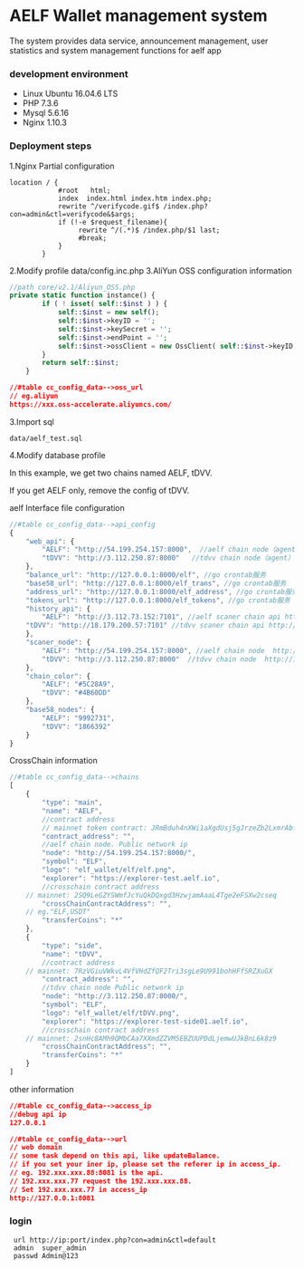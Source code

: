 # AELF Wallet management system

The system provides data service, announcement management, user statistics and system management functions for aelf app


### development environment

- Linux Ubuntu 16.04.6 LTS
- PHP 7.3.6
- Mysql 5.6.16
- Nginx 1.10.3

### Deployment steps

1.Nginx Partial configuration
```nginx
location / {
            #root   html;
            index  index.html index.htm index.php;
            rewrite ^/verifycode.gif$ /index.php?con=admin&ctl=verifycode&$args;
            if (!-e $request_filename){
                 rewrite ^/(.*)$ /index.php/$1 last;
                 #break;
            }
        }
```

2.Modify profile data/config.inc.php
3.AliYun OSS configuration information
```php
//path core/v2.1/Aliyun_OSS.php
private static function instance() {
		if ( ! isset( self::$inst ) ) {
			self::$inst = new self();
            self::$inst->keyID = '';
            self::$inst->keySecret = '';
			self::$inst->endPoint = '';
			self::$inst->ossClient = new OssClient( self::$inst->keyID, self::$inst->keySecret, self::$inst->endPoint );
		}
		return self::$inst;
	}
```

```json
//#table cc_config_data-->oss_url
// eg.aliyun
https://xxx.oss-accelerate.aliyuncs.com/
```

3.Import sql
```angular2
data/aelf_test.sql
```
4.Modify database profile

In this example, we get two chains named AELF, tDVV.

If you get AELF only, remove the config of tDVV.

aelf Interface file configuration
```javascript
//#table cc_config_data-->api_config
{
    "web_api": {
        "AELF": "http://54.199.254.157:8000",  //aelf chain node（agent）https://xx.aelf.io/8000
        "tDVV": "http://3.112.250.87:8000"   //tdvv chain node（agent）https://xx.aelf.io/8001
    },
    "balance_url": "http://127.0.0.1:8000/elf", //go crontab服务
    "base58_url": "http://127.0.0.1:8000/elf_trans", //go crontab服务
    "address_url": "http://127.0.0.1:8000/elf_address", //go crontab服务
    "tokens_url": "http://127.0.0.1:8000/elf_tokens", //go crontab服务
    "history_api": {
        "AELF": "http://3.112.73.152:7101", //aelf scaner chain api http://127.0.0.1:7101
	"tDVV": "http://18.179.200.57:7101" //tdvv scaner chain api http://127.0.0.1:7102
    },
    "scaner_node": {
        "AELF": "http://54.199.254.157:8000", //aelf chain node  http://127.0.0.1:8000
        "tDVV": "http://3.112.250.87:8000"  //tdvv chain node  http://127.0.0.1:8001
    },
    "chain_color": {
        "AELF": "#5C28A9",
        "tDVV": "#4B60DD"
    },
    "base58_nodes": {
        "AELF": "9992731",
        "tDVV": "1866392"
    }
}
```
CrossChain information
```javascript
//#table cc_config_data-->chains
[
    {
        "type": "main",
        "name": "AELF",
        //contract address
        // mainnet token contract: JRmBduh4nXWi1aXgdUsj5gJrzeZb2LxmrAbf7W99faZSvoAaE
        "contract_address": "",
        //aelf chain node. Public network ip
        "node": "http://54.199.254.157:8000/",
        "symbol": "ELF",
        "logo": "elf_wallet/elf/elf.png",
        "explorer": "https://explorer-test.aelf.io",
        //crosschain contract address
	// mainnet: 2SQ9LeGZYSWmfJcYuQkDQxgd3HzwjamAaaL4Tge2eFSXw2cseq
        "crossChainContractAddress": "",
	// eg."ELF,USDT"
        "transferCoins": "*"
    },
    {
        "type": "side",
        "name": "tDVV",
        //contract address
	// mainnet: 7RzVGiuVWkvL4VfVHdZfQF2Tri3sgLe9U991bohHFfSRZXuGX
        "contract_address": "",
        //tdvv chain node Public network ip
        "node": "http://3.112.250.87:8000/",
        "symbol": "ELF",
        "logo": "elf_wallet/elf/tDVV.png",
        "explorer": "https://explorer-test-side01.aelf.io",
        //crosschain contract address
	// mainnet: 2snHc8AMh9QMbCAa7XXmdZZVM5EBZUUPDdLjemwUJkBnL6k8z9
        "crossChainContractAddress": "",
        "transferCoins": "*"
    }
]

```
other information
```json
//#table cc_config_data-->access_ip
//debug api ip
127.0.0.1

//#table cc_config_data-->url
// web domain
// some task depend on this api, like updateBalance.
// if you set your iner ip, please set the referer ip in access_ip.
// eg. 192.xxx.xxx.88:8081 is the api. 
// 192.xxx.xxx.77 request the 192.xxx.xxx.88.
// Set 192.xxx.xxx.77 in access_ip
http://127.0.0.1:8081
```


### login 
```
 url http://ip:port/index.php?con=admin&ctl=default
 admin  super_admin
 passwd Admin@123
```

